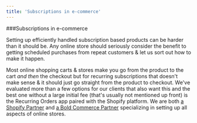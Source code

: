 ```yaml
---
title: 'Subscriptions in e-commerce'
---
```


###Subscriptions in e-commerce

Setting up efficiently handled subscription based products can be harder than it should be. Any online store should seriously consider the benefit to getting scheduled purchases from repeat customers & let us sort out how to make it happen.    

Most online shopping carts & stores make you go from the product to the cart _and then_ the checkout but for recurring subscriptions that doesn't make sense & it should just go straight from the product to checkout. We've evaluated more than a few options for our clients that also want this and the best one without a large initial fee (that's usually not mentioned up front) is the Recurring Orders app paired with the Shopify platform. We are both [a Shopify Partner](https://www.shopify.com/?ref=mrjrey) and [a Bold Commerce Partner](http://promo.boldcommerce.com/install/?ref=mrjrey) specializing in setting up all aspects of online stores.